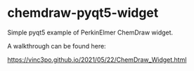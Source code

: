 # chemdraw-pyqt5-widget

Simple pyqt5 example of PerkinElmer ChemDraw widget. 

A walkthrough can be found here:

https://vinc3po.github.io/2021/05/22/ChemDraw_Widget.html